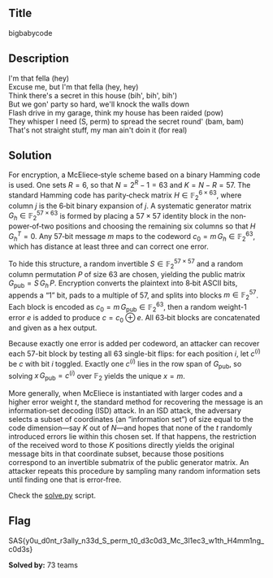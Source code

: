 ## Title
bigbabycode

## Description
I'm that fella (hey) \
Excuse me, but I'm that fella (hey, hey) \
Think there's a secret in this house (bih', bih', bih') \
But we gon' party so hard, we'll knock the walls down \
Flash drive in my garage, think my house has been raided (pow) \
They whisper I need (S, perm) to spread the secret round' (bam, bam) \
That's not straight stuff, my man ain't doin it (for real)

## Solution
For encryption, a McEliece‐style scheme based on a binary Hamming code is used. One sets $R=6$, so that $N=2^R-1=63$ and $K=N-R=57$. The standard Hamming code has parity‐check matrix $H\in\mathbb{F}_2^{6\times63}$, where column $j$ is the 6‐bit binary expansion of $j$. A systematic generator matrix $G_h\in\mathbb{F}_2^{57\times63}$ is formed by placing a $57\times57$ identity block in the non‐power‐of‐two positions and choosing the remaining six columns so that $H\,G_h^T=0$. Any 57‐bit message $m$ maps to the codeword $c_0=m\,G_h\in\mathbb{F}_2^{63}$, which has distance at least three and can correct one error.

To hide this structure, a random invertible $`S\in\mathbb{F}_2^{57\times57}`$ and a random column permutation $P$ of size 63 are chosen, yielding the public matrix $G_{\text{pub}}=S\,G_h\,P$. Encryption converts the plaintext into 8‐bit ASCII bits, appends a “1” bit, pads to a multiple of 57, and splits into blocks $`m\in\mathbb{F}_2^{57}`$. Each block is encoded as $c_0=m\,G_{\text{pub}}\in\mathbb{F}_2^{63}$, then a random weight-1 error $e$ is added to produce $c=c_0\oplus e$. All 63‐bit blocks are concatenated and given as a hex output.

Because exactly one error is added per codeword, an attacker can recover each 57-bit block by testing all 63 single-bit flips: for each position $i$, let $c^{(i)}$ be $c$ with bit $i$ toggled. Exactly one $c^{(i)}$ lies in the row span of $G_{\text{pub}}$, so solving $x\,G_{\text{pub}}=c^{(i)}$ over $\mathbb{F}_2$ yields the unique $x=m$. 

More generally, when McEliece is instantiated with larger codes and a higher error weight $t$, the standard method for recovering the message is an information‐set decoding (ISD) attack. In an ISD attack, the adversary selects a subset of coordinates (an “information set”) of size equal to the code dimension—say $K$ out of $N$—and hopes that none of the $t$ randomly introduced errors lie within this chosen set. If that happens, the restriction of the received word to those $K$ positions directly yields the original message bits in that coordinate subset, because those positions correspond to an invertible submatrix of the public generator matrix. An attacker repeats this procedure by sampling many random information sets until finding one that is error‐free.

Check the [solve.py](./writeup/solve.py) script.

## Flag
SAS{y0u_d0nt_r3ally_n33d_S_perm_t0_d3c0d3_Mc_3l1ec3_w1th_H4mm1ng_c0d3s}

**Solved by:** 73 teams